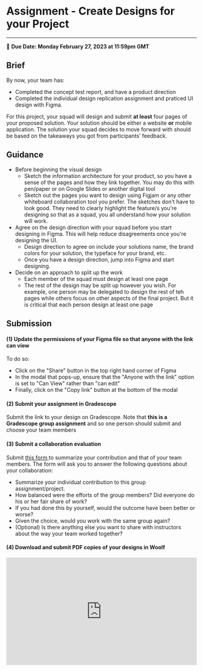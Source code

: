 # Assignment - Create  Designs for your Project
-----
<aside>
  
  📝 **Due Date: Monday February 27, 2023 at 11:59pm GMT**
 
</aside>


## Brief
By now, your team has:
- Completed the concept test report, and have a product direction
- Completed the individual design replication assignment and praticed UI design  with Figma. 

For this project, your squad will design and submit **at least** four pages of your proposed solution. Your solution should be either a website **or** mobile application. The solution your squad decides to move forward with should be based on the takeaways you got from participants’ feedback.


## Guidance

- Before beginning the visual design
  - Sketch the information architecture for your product, so you have a sense of the pages and how they link together. You may do this with pen/paper or on Google Slides or another digital tool
  - Sketch out the pages you want to design using Figjam or any other whiteboard collaboration tool you prefer. The sketches don't have to look good. They need to clearly highlight the feature/s you're designing so that as a squad, you all understand how your solution will work.
- Agree on the design direction with your squad before you start designing in Figma. This will help reduce disagreements once you're designing the UI.
  - Design direction to agree on include your solutions name, the brand colors for your solution, the typeface for your brand, etc.
  - Once you have a design direction, jump into Figma and start designing. 
- Decide on an approach to split up the work
  - Each member of the squad must design at least one page
  - The rest of the design may be split up however you wish. For example, one person may be delegated to design the rest of teh pages while others focus on other aspects of the final project. But it is critical that each person design at least one page 

## Submission

#### (1) Update the permissions of your Figma file so that anyone with the link can view

To do so:

- Click on the "Share" button in the top right hand corner of Figma
- In the modal that pops-up, ensure that the "Anyone with the link" option is set to "Can View" rather than "can edit"
- Finally, click on the "Copy link" button at the bottom of the modal


#### (2) Submit your assignment in Gradescope

Submit the link to your design on Gradescope. Note that **this is a Gradescope group assignment** and so one person should submit and choose your team members


#### (3) Submit a collaboration evaluation
Submit <a href="https://forms.gle/QcYXFq5SysjjaH3RA" target="_blank"> this form </a>to summarize your contribution and that of your team members. The form will ask you to answer the following questions about your collaboration:
 -  Summarize your individual contribution to this group assignment/project.
 -  How balanced were the efforts of the group members? Did everyone do his or her fair share of work?
-  If you had done this by yourself, would the outcome have been better or worse?
-  Given the choice, would you work with the same group again?
 -  (Optional) Is there anything else you want to share with instructors about the way your team worked together?



#### (4) Download and submit PDF copies of your designs in Woolf


<div style="position: relative; padding-bottom: 56.25%; height: 0;"><iframe width="560" height="315" src="https://www.youtube.com/embed/DTk28NTGdkU" title="YouTube video player" frameborder="0" allow="accelerometer; autoplay; clipboard-write; encrypted-media; gyroscope; picture-in-picture; web-share" allowfullscreen style="position: absolute; top: 0; left: 0; width: 100%; height: 100%;"></iframe>
</div>






